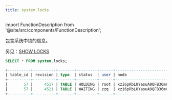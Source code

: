 ```yaml
---
title: system.locks
---
```


import FunctionDescription from '@site/src/components/FunctionDescription';

<FunctionDescription description="引入或更新版本：v1.2.262"/>

包含系统中锁的信息。

另见：[SHOW LOCKS](../../10-sql-commands/00-ddl/14-transaction/show-locks.md)

```sql
SELECT * FROM system.locks;

+----------+----------+-------+---------+------+------------------------+--------------------------------------+----------------------------+----------------------------+------------+
| table_id | revision | type  | status  | user | node                   | query_id                             | created_on                 | acquired_on                | extra_info |
+----------+----------+-------+---------+------+------------------------+--------------------------------------+----------------------------+----------------------------+------------+
|       57 |     4517 | TABLE | HOLDING | root | xzi6pRbLUYasuA9QFB36m6 | d7989971-d5ec-4764-8e37-afe38ebc13e2 | 2023-12-13 09:56:47.295684 | 2023-12-13 09:56:47.310805 |            |
|       57 |     4521 | TABLE | WAITING | zzq  | xzi6pRbLUYasuA9QFB36m6 | 4bc78044-d4fc-4fe1-a5c5-ff6ab1e3e372 | 2023-12-13 09:56:48.419774 | NULL                       |            |
+----------+----------+-------+---------+------+------------------------+--------------------------------------+----------------------------+----------------------------+------------+
```